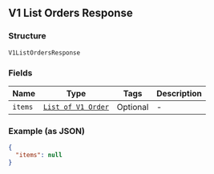 ## V1 List Orders Response

### Structure

`V1ListOrdersResponse`

### Fields

| Name | Type | Tags | Description |
|  --- | --- | --- | --- |
| `items` | [`List of V1 Order`]($m/V1Order) | Optional | - |

### Example (as JSON)

```json
{
  "items": null
}
```

